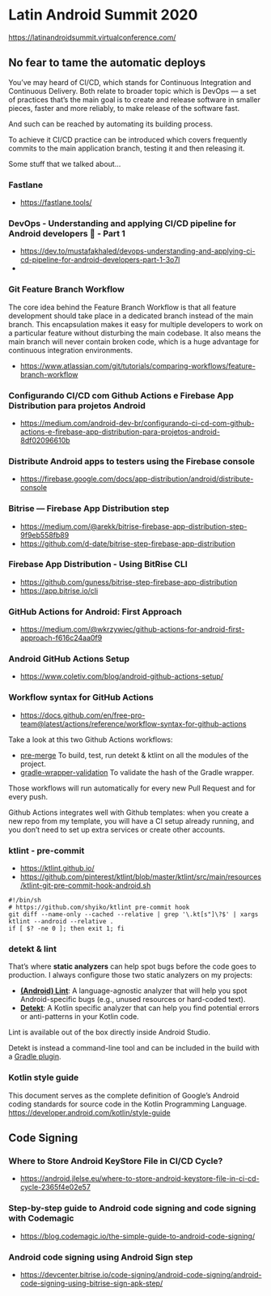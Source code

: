# Latin Android Summit 2020
https://latinandroidsummit.virtualconference.com/

## No fear to tame the automatic deploys

You’ve may heard of CI/CD, which stands for Continuous Integration and Continuous Delivery. 
Both relate to broader topic which is DevOps — a set of practices that’s the main goal is to create and release software in smaller pieces, faster and more reliably, to make release of the software fast. 

And such can be reached by automating its building process. 

To achieve it CI/CD practice can be introduced which covers frequently commits to the main application branch, testing it and then releasing it.

Some stuff that we talked about...

### Fastlane
- https://fastlane.tools/

### DevOps - Understanding and applying CI/CD pipeline for Android developers 🚀 - Part 1
 - https://dev.to/mustafakhaled/devops-understanding-and-applying-ci-cd-pipeline-for-android-developers-part-1-3o7l
 - 
### Git Feature Branch Workflow
The core idea behind the Feature Branch Workflow is that all feature development should take place in a dedicated branch instead of the main branch. This encapsulation makes it easy for multiple developers to work on a particular feature without disturbing the main codebase. It also means the main branch will never contain broken code, which is a huge advantage for continuous integration environments.

 - https://www.atlassian.com/git/tutorials/comparing-workflows/feature-branch-workflow

###  Configurando CI/CD com Github Actions e Firebase App Distribution para projetos Android
- https://medium.com/android-dev-br/configurando-ci-cd-com-github-actions-e-firebase-app-distribution-para-projetos-android-8df02096610b

### Distribute Android apps to testers using the Firebase console
- https://firebase.google.com/docs/app-distribution/android/distribute-console

### Bitrise — Firebase App Distribution step
- https://medium.com/@arekk/bitrise-firebase-app-distribution-step-9f9eb558fb89
- https://github.com/d-date/bitrise-step-firebase-app-distribution

### Firebase App Distribution - Using BitRise CLI
 - https://github.com/guness/bitrise-step-firebase-app-distribution
 - https://app.bitrise.io/cli

### GitHub Actions for Android: First Approach
 - https://medium.com/@wkrzywiec/github-actions-for-android-first-approach-f616c24aa0f9

### Android GitHub Actions Setup
 - https://www.coletiv.com/blog/android-github-actions-setup/


### Workflow syntax for GitHub Actions
- https://docs.github.com/en/free-pro-team@latest/actions/reference/workflow-syntax-for-github-actions

Take a look at this two Github Actions workflows:

-   [pre-merge](https://github.com/cortinico/kotlin-android-template/blob/master/.github/workflows/pre-merge.yaml)  To build, test, run detekt & ktlint on all the modules of the project.
-   [gradle-wrapper-validation](https://github.com/cortinico/kotlin-android-template/blob/master/.github/workflows/gradle-wrapper-validation.yml)  To validate the hash of the Gradle wrapper.

Those workflows will run automatically for every new Pull Request and for every push.

Github Actions integrates well with Github templates: when you create a new repo from my template, you will have a CI setup already running, and you don’t need to set up extra services or create other accounts.

### ktlint - pre-commit
 - https://ktlint.github.io/
 - https://github.com/pinterest/ktlint/blob/master/ktlint/src/main/resources/ktlint-git-pre-commit-hook-android.sh

```shell
#!/bin/sh
# https://github.com/shyiko/ktlint pre-commit hook
git diff --name-only --cached --relative | grep '\.kt[s"]\?$' | xargs ktlint --android --relative .
if [ $? -ne 0 ]; then exit 1; fi

```

###  detekt & lint


That’s where  **static analyzers**  can help spot bugs before the code goes to production. I always configure those two static analyzers on my projects:

-   [**(Android) Lint**](https://developer.android.com/studio/write/lint): A language-agnostic analyzer that will help you spot Android-specific bugs (e.g., unused resources or hard-coded text).
-   [**Detekt**](https://github.com/detekt/detekt): A Kotlin specific analyzer that can help you find potential errors or anti-patterns in your Kotlin code.

Lint is available out of the box directly inside Android Studio.

Detekt is instead a command-line tool and can be included in the build with a  [Gradle plugin](https://detekt.github.io/detekt/groovydsl.html).


### Kotlin style guide
This document serves as the complete definition of Google’s Android coding standards for source code in the Kotlin Programming Language.
https://developer.android.com/kotlin/style-guide

## Code Signing


### Where to Store Android KeyStore File in CI/CD Cycle?
 - https://android.jlelse.eu/where-to-store-android-keystore-file-in-ci-cd-cycle-2365f4e02e57


### Step-by-step guide to Android code signing and code signing with Codemagic
 - https://blog.codemagic.io/the-simple-guide-to-android-code-signing/

### Android code signing using Android Sign step
 - https://devcenter.bitrise.io/code-signing/android-code-signing/android-code-signing-using-bitrise-sign-apk-step/


